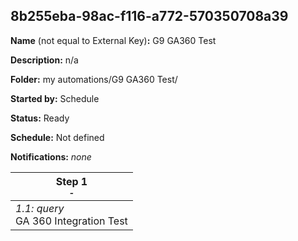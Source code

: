 ## 8b255eba-98ac-f116-a772-570350708a39

**Name** (not equal to External Key)**:** G9 GA360 Test

**Description:** n/a

**Folder:** my automations/G9 GA360 Test/

**Started by:** Schedule

**Status:** Ready

**Schedule:** Not defined

**Notifications:** _none_


| Step 1<br>_<small>-</small>_ |
| --- |
| _1.1: query_<br>GA 360 Integration Test |
